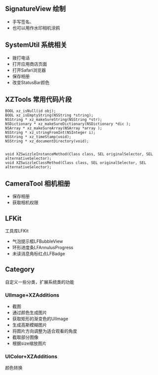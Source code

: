 ## SignatureView 绘制

- 手写签名、
- 也可以用作水印相机涂鸦

## SystemUtil 系统相关

- 拨打电话
- 打开应用商店页面
- 打开Safari浏览器
- 保存相册
- 改变StatusBar颜色

## XZTools 常用代码片段

```
BOOL xz_isNull(id obj);
BOOL xz_isEmptyString(NSString *string);
NSString * xz_makeSureString(NSString *str);
NSDictionary * xz_makeSureDictionary(NSDictionary *dic );
NSArray * xz_makeSureArray(NSArray *array );
NSString * xz_stringFromInt(NSInteger i);
NSString * xz_timeStamp(void);
NSString * xz_documentDirectory(void);


void XZSwizzleInstanceMethod(Class class, SEL originalSelector, SEL alternativeSelector);
void XZSwizzleClassMethod(Class class, SEL originalSelector, SEL alternativeSelector);
```

## CameraTool 相机相册

- 保存相册
- 获取相机权限

## LFKit

工具库LFKit

- 气泡提示框LFBubbleView
- 环形进度条LFAnnulusProgress
- 未读消息角标红点LFBadge

## Category

自定义一些分类，扩展系统类的功能

### UIImage+XZAdditions

- 截图
- 通过颜色生成图片
- 获取矩形的渐变色的UIImage
- 生成高斯模糊图片
- 将图片方向调整为适合观看的角度
- 截取部分图像
- 根据size缩放图片

### UIColor+XZAdditions

颜色转换
